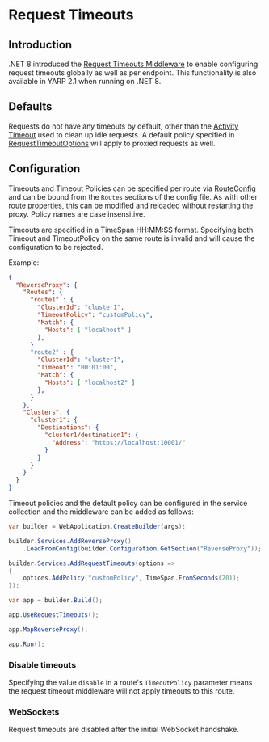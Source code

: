 # Request Timeouts

## Introduction

.NET 8 introduced the [Request Timeouts Middleware](https://learn.microsoft.com/aspnet/core/performance/timeouts) to enable configuring request timeouts globally as well as per endpoint. This functionality is also available in YARP 2.1 when running on .NET 8.

## Defaults
Requests do not have any timeouts by default, other than the [Activity Timeout](http-client-config.md#HttpRequest) used to clean up idle requests. A default policy specified in [RequestTimeoutOptions](https://learn.microsoft.com/dotnet/api/microsoft.aspnetcore.http.timeouts.requesttimeoutoptions) will apply to proxied requests as well.

## Configuration
Timeouts and Timeout Policies can be specified per route via [RouteConfig](xref:Yarp.ReverseProxy.Configuration.RouteConfig) and can be bound from the `Routes` sections of the config file. As with other route properties, this can be modified and reloaded without restarting the proxy. Policy names are case insensitive.

Timeouts are specified in a TimeSpan HH:MM:SS format. Specifying both Timeout and TimeoutPolicy on the same route is invalid and will cause the configuration to be rejected.

Example:
```JSON
{
  "ReverseProxy": {
    "Routes": {
      "route1" : {
        "ClusterId": "cluster1",
        "TimeoutPolicy": "customPolicy",
        "Match": {
          "Hosts": [ "localhost" ]
        },
      }
      "route2" : {
        "ClusterId": "cluster1",
        "Timeout": "00:01:00",
        "Match": {
          "Hosts": [ "localhost2" ]
        },
      }
    },
    "Clusters": {
      "cluster1": {
        "Destinations": {
          "cluster1/destination1": {
            "Address": "https://localhost:10001/"
          }
        }
      }
    }
  }
}
```

Timeout policies and the default policy can be configured in the service collection and the middleware can be added as follows:
```csharp
var builder = WebApplication.CreateBuilder(args);

builder.Services.AddReverseProxy()
    .LoadFromConfig(builder.Configuration.GetSection("ReverseProxy"));

builder.Services.AddRequestTimeouts(options =>
{
    options.AddPolicy("customPolicy", TimeSpan.FromSeconds(20));
});

var app = builder.Build();

app.UseRequestTimeouts();

app.MapReverseProxy();

app.Run();
```

### Disable timeouts

Specifying the value `disable` in a route's `TimeoutPolicy` parameter means the request timeout middleware will not apply timeouts to this route.

### WebSockets

Request timeouts are disabled after the initial WebSocket handshake.
